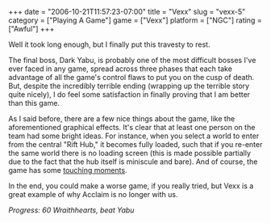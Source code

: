 +++
date = "2006-10-21T11:57:23-07:00"
title = "Vexx"
slug = "vexx-5"
category = ["Playing A Game"]
game = ["Vexx"]
platform = ["NGC"]
rating = ["Awful"]
+++

Well it took long enough, but I finally put this travesty to rest.

The final boss, Dark Yabu, is probably one of the most difficult bosses I've ever faced in any game, spread across three phases that each take advantage of all the game's control flaws to put you on the cusp of death.  But, despite the incredibly terrible ending (wrapping up the terrible story quite nicely), I do feel some satisfaction in finally proving that I am better than this game.

As I said before, there are a few nice things about the game, like the aforementioned graphical effects.  It's clear that at least one person on the team had some bright ideas.  For instance, when you select a world to enter from the central "Rift Hub," it becomes fully loaded, such that if you re-enter the same world there is no loading screen (this is made possible partially due to the fact that the hub itself is miniscule and bare).  And of course, the game has some [touching moments](%site.BaseURL%wp-content/uploads/2006/10/vexx.avi).

In the end, you could make a worse game, if you really tried, but Vexx is a great example of why Acclaim is no longer with us.

<i>Progress: 60 Wraithhearts, beat Yabu</i>
